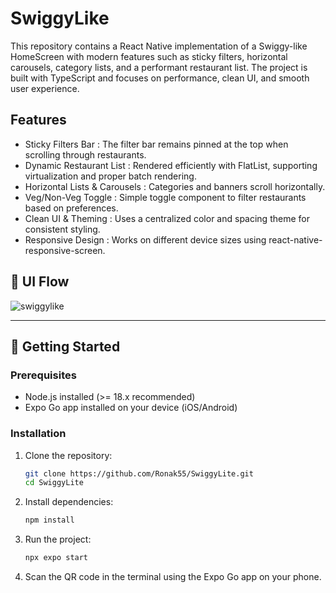 # SwiggyLike

This repository contains a React Native implementation of a Swiggy-like HomeScreen with modern features such as sticky filters, horizontal carousels, category lists, and a performant restaurant list.
The project is built with TypeScript and focuses on performance, clean UI, and smooth user experience.

## Features

- Sticky Filters Bar : The filter bar remains pinned at the top when scrolling through restaurants.
- Dynamic Restaurant List : Rendered efficiently with FlatList, supporting virtualization and proper batch rendering.
- Horizontal Lists & Carousels : Categories and banners scroll horizontally.
- Veg/Non-Veg Toggle : Simple toggle component to filter restaurants based on preferences.
- Clean UI & Theming : Uses a centralized color and spacing theme for consistent styling.
- Responsive Design : Works on different device sizes using react-native-responsive-screen.

## 📸 UI Flow

![swiggylike](https://github.com/user-attachments/assets/2059b1a6-d65c-4ca2-8a4d-58edb4952b2b)

---

## 🚀 Getting Started

### Prerequisites  
- Node.js installed (>= 18.x recommended)  
- Expo Go app installed on your device (iOS/Android)  

### Installation

1. Clone the repository:  
   ```bash
   git clone https://github.com/Ronak55/SwiggyLite.git
   cd SwiggyLite
   ```
2. Install dependencies:  
   ```bash
   npm install
   ```
3. Run the project:
   ```bash
   npx expo start
   ```
4. Scan the QR code in the terminal using the Expo Go app on your phone.
